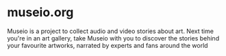 # museio.org
Museio is a project to collect audio and video stories about art. Next time you're in an art gallery, take Museio with you to discover the stories behind your favourite artworks, narrated by experts and fans around the world
